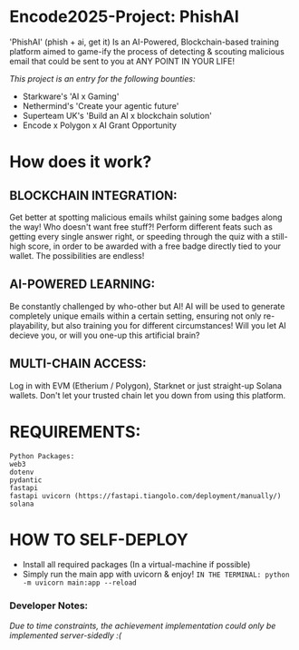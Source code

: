 # Encode2025-Project: PhishAI
'PhishAI' (phish + ai, get it) Is an AI-Powered, Blockchain-based training platform aimed to game-ify the process of detecting &amp; scouting malicious email that could be sent to you at ANY POINT IN YOUR LIFE! 

<i>This project is an entry for the following bounties:</i>
* Starkware's 'AI x Gaming'
* Nethermind's 'Create your agentic future'
* Superteam UK's 'Build an AI x blockchain solution'
* Encode x Polygon x AI Grant Opportunity


# How does it work? #
## BLOCKCHAIN INTEGRATION: 
Get better at spotting malicious emails whilst gaining some badges along the way! Who doesn't want free stuff?! Perform different feats such as getting every single answer right, or speeding through the quiz with a still-high score, in order to be awarded with a free badge directly tied to your wallet. The possibilities are endless!

## AI-POWERED LEARNING:
Be constantly challenged by who-other but AI! AI will be used to generate completely unique emails within a certain setting, ensuring not only re-playability, but also training you for different circumstances! Will you let AI decieve you, or will you one-up this artificial brain?

## MULTI-CHAIN ACCESS:
Log in with EVM (Etherium / Polygon), Starknet or just straight-up Solana wallets. Don't let your trusted chain let you down from using this platform.





# REQUIREMENTS:
```
Python Packages:
web3
dotenv
pydantic
fastapi
fastapi uvicorn (https://fastapi.tiangolo.com/deployment/manually/)
solana
```

# HOW TO SELF-DEPLOY
* Install all required packages (In a virtual-machine if possible)
* Simply run the main app with uvicorn & enjoy! ```IN THE TERMINAL: python -m uvicorn main:app --reload```

### Developer Notes:
<i>Due to time constraints, the achievement implementation could only be implemented server-sidedly :( </i>
